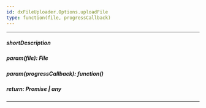 ```yaml
---
id: dxFileUploader.Options.uploadFile
type: function(file, progressCallback)
---
```

---
##### shortDescription
<!-- Description goes here -->

##### param(file): File
<!-- Description goes here -->

##### param(progressCallback): function()
<!-- Description goes here -->

##### return: Promise<any> | any
<!-- Description goes here -->

---
<!-- Description goes here -->